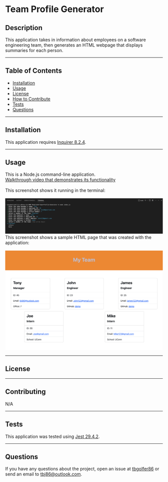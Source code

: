 # Team Profile Generator
  
  ## Description
  This application takes in information about employees on a software engineering team, then generates an HTML webpage that displays summaries for each person.

---

  ## Table of Contents  

  - [Installation](#installation)
  - [Usage](#usage)
  - [License](#license)
  - [How to Contribute](#contribute)
  - [Tests](#tests)
  - [Questions](#questions)

---

  ## Installation
  This application requires [Inquirer 8.2.4](https://www.npmjs.com/package/inquirer/v/8.2.4).  

---

  ## Usage
  This is a Node.js command-line application.<br>
  [Walkthrough video that demonstrates its functionality](https://drive.google.com/file/d/17-aQ0ieNMIR9Jf4Zu_KnwlUOVkxqYhku/view)<br><br>
  This screenshot shows it running in the terminal:<br><br>
![alt text](/assets/images/Screenshot%202023-02-07%20at%2012.50.10%20PM.png)<br>
  This screenshot shows a sample HTML page that was created with the application:<br><br>
![alt text](/assets/images/Screenshot%202023-02-07%20at%2012.54.05%20PM.png)

---

  ## License
  
  
---

  ## Contributing
  N/A

---

  ## Tests 
  This application was tested using [Jest 29.4.2](https://jestjs.io/docs/getting-started).

---

  ## Questions
  If you have any questions about the project, open an issue at [tbgolfer86](https://www.github.com/tbgolfer86) or send an email to tbj86@outlook.com.

